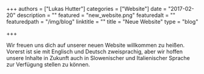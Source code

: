 +++
authors = ["Lukas Hutter"]
categories = ["Website"]
date = "2017-02-20"
description = ""
featured = "new_website.png"
featuredalt = ""
featuredpath = "/img/blog"
linktitle = ""
title = "Neue Website"
type = "blog"

+++

Wir freuen uns dich auf unserer neuen Website willkommen zu heißen. Vorerst ist sie mit Englisch und Deutsch zweisprachig, aber wir hoffen unsere Inhalte in Zukunft auch in Slowenischer und Italienischer Sprache zur Verfügung stellen zu können.

